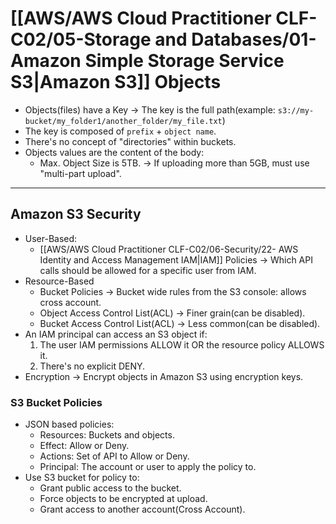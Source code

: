 # [[AWS/AWS Cloud Practitioner CLF-C02/05-Storage and Databases/01-Amazon Simple Storage Service S3|Amazon S3]] Objects
- Objects(files) have a Key -> The key is the full path(example: `s3://my-bucket/my_folder1/another_folder/my_file.txt`)
- The key is composed of `prefix` + `object name`.
- There's no concept of "directories" within buckets.
- Objects values are the content of the body:
	- Max. Object Size is 5TB. -> If uploading more than 5GB, must use "multi-part upload".


---

## Amazon S3 Security
- User-Based:
	- [[AWS/AWS Cloud Practitioner CLF-C02/06-Security/22- AWS Identity and Access Management IAM|IAM]] Policies -> Which API calls should be allowed for a specific user from IAM.
- Resource-Based
	- Bucket Policies -> Bucket wide rules from the S3 console: allows cross account.
	- Object Access Control List(ACL) -> Finer grain(can be disabled).
	- Bucket Access Control List(ACL) -> Less common(can be disabled).
- An IAM principal can access an S3 object if:
	1. The user IAM permissions ALLOW it OR the resource policy ALLOWS it.
	2. There's no explicit DENY.
- Encryption -> Encrypt objects in Amazon S3 using encryption keys.

### S3 Bucket Policies
- JSON based policies:
	- Resources: Buckets and objects.
	- Effect: Allow or Deny.
	- Actions: Set of API to Allow or Deny.
	- Principal: The account or user to apply the policy to.
- Use S3 bucket for policy to:
	- Grant public access to the bucket.
	- Force objects to be encrypted at upload.
	- Grant access to another account(Cross Account).
